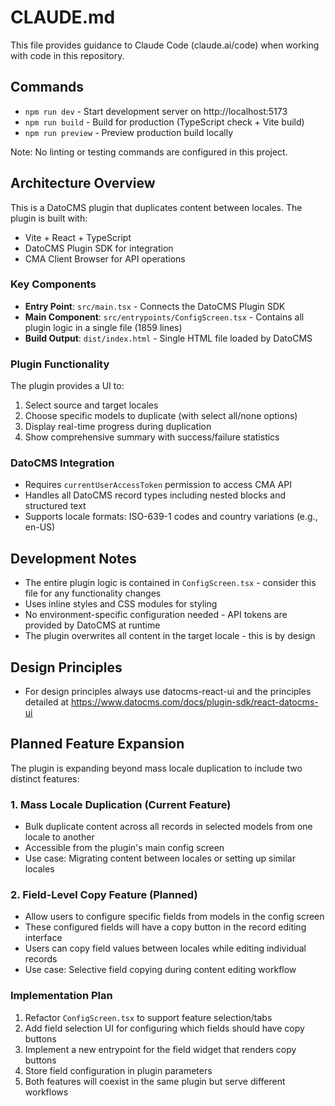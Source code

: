 # CLAUDE.md

This file provides guidance to Claude Code (claude.ai/code) when working with code in this repository.

## Commands

- `npm run dev` - Start development server on http://localhost:5173
- `npm run build` - Build for production (TypeScript check + Vite build)
- `npm run preview` - Preview production build locally

Note: No linting or testing commands are configured in this project.

## Architecture Overview

This is a DatoCMS plugin that duplicates content between locales. The plugin is built with:
- Vite + React + TypeScript
- DatoCMS Plugin SDK for integration
- CMA Client Browser for API operations

### Key Components

- **Entry Point**: `src/main.tsx` - Connects the DatoCMS Plugin SDK
- **Main Component**: `src/entrypoints/ConfigScreen.tsx` - Contains all plugin logic in a single file (1859 lines)
- **Build Output**: `dist/index.html` - Single HTML file loaded by DatoCMS

### Plugin Functionality

The plugin provides a UI to:
1. Select source and target locales
2. Choose specific models to duplicate (with select all/none options)
3. Display real-time progress during duplication
4. Show comprehensive summary with success/failure statistics

### DatoCMS Integration

- Requires `currentUserAccessToken` permission to access CMA API
- Handles all DatoCMS record types including nested blocks and structured text
- Supports locale formats: ISO-639-1 codes and country variations (e.g., en-US)

## Development Notes

- The entire plugin logic is contained in `ConfigScreen.tsx` - consider this file for any functionality changes
- Uses inline styles and CSS modules for styling
- No environment-specific configuration needed - API tokens are provided by DatoCMS at runtime
- The plugin overwrites all content in the target locale - this is by design

## Design Principles

- For design principles always use datocms-react-ui and the principles detailed at https://www.datocms.com/docs/plugin-sdk/react-datocms-ui

## Planned Feature Expansion

The plugin is expanding beyond mass locale duplication to include two distinct features:

### 1. Mass Locale Duplication (Current Feature)
- Bulk duplicate content across all records in selected models from one locale to another
- Accessible from the plugin's main config screen
- Use case: Migrating content between locales or setting up similar locales

### 2. Field-Level Copy Feature (Planned)
- Allow users to configure specific fields from models in the config screen
- These configured fields will have a copy button in the record editing interface
- Users can copy field values between locales while editing individual records
- Use case: Selective field copying during content editing workflow

### Implementation Plan
1. Refactor `ConfigScreen.tsx` to support feature selection/tabs
2. Add field selection UI for configuring which fields should have copy buttons
3. Implement a new entrypoint for the field widget that renders copy buttons
4. Store field configuration in plugin parameters
5. Both features will coexist in the same plugin but serve different workflows